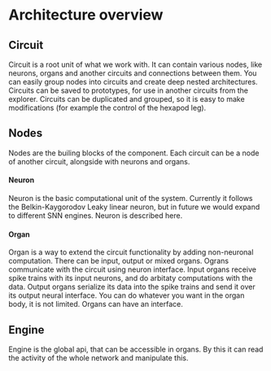 # Architecture overview

## Circuit

Circuit is a root unit of what we work with. It can contain various nodes, like neurons, organs and another circuits and connections between them. You can easily group nodes into circuits and create deep nested architectures. Circuits can be saved to prototypes, for use in another circuits from the explorer. Circuits can be duplicated and grouped, so it is easy to make modifications (for example the control of the hexapod leg).

## Nodes

Nodes are the builing blocks of the component. Each circuit can be a node of another circuit, alongside with neurons and organs.

#### Neuron

Neuron is the basic computational unit of the system. Currently it follows the Belkin-Kaygorodov Leaky linear neuron, but in future we would expand to different SNN engines. Neuron is described here.

#### Organ

Organ is a way to extend the circuit functionality by adding non-neuronal computation. There can be input, output or mixed organs. Ograns communicate with the circuit using neuron interface. Input organs receive spike trains with its input neurons, and do arbitaty computations with the data. Output organs serialize its data into the spike trains and send it over its output neural interface. You can do whatever you want in the organ body, it is not limited. Organs can have an interface.

## Engine

Engine is the global api, that can be accessible in organs. By this it can read the activity of the whole network and manipulate this.


